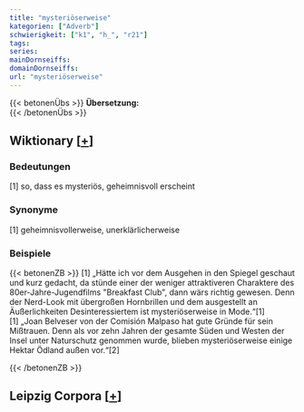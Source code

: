 ```yaml
---
title: "mysteriöserweise"
kategorien: ["Adverb"]
schwierigkeit: ["k1", "h_", "r21"]
tags:
series:
mainDornseiffs:
domainDornseiffs:
url: "mysteriöserweise"
---
```


{{< betonenÜbs >}}
**Übersetzung:**  
{{< /betonenÜbs >}}

## Wiktionary [[+](https://de.wiktionary.org/wiki/mysteriöserweise)]

### Bedeutungen
[1] so, dass es mysteriös, geheimnisvoll erscheint  

### Synonyme
[1] geheimnisvollerweise, unerklärlicherweise  

### Beispiele
{{< betonenZB >}}
[1] „Hätte ich vor dem Ausgehen in den Spiegel geschaut und kurz gedacht, da stünde einer der weniger attraktiveren Charaktere des 80er-Jahre-Jugendfilms "Breakfast Club", dann wärs richtig gewesen. Denn der Nerd-Look mit übergroßen Hornbrillen und dem ausgestellt an Äußerlichkeiten Desinteressiertem ist mysteriöserweise in Mode.“[1]  
[1] „Joan Belveser von der Comisión Malpaso hat gute Gründe für sein Mißtrauen. Denn als vor zehn Jahren der gesamte Süden und Westen der Insel unter Naturschutz genommen wurde, blieben mysteriöserweise einige Hektar Ödland außen vor.“[2]  

{{< /betonenZB >}}

## Leipzig Corpora [[+](https://corpora.uni-leipzig.de/en/res?word=mysteriöserweise&corpusId=deu_newscrawl-public_2018)]


